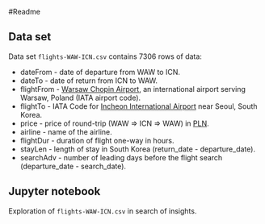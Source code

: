 #Readme

## Data set

Data set <code>flights-WAW-ICN.csv</code> contains 7306 rows of data:

* dateFrom - date of departure from WAW to ICN.
* dateTo - date of return from ICN to WAW.
* flightFrom - [Warsaw Chopin Airport](https://en.m.wikipedia.org/wiki/Warsaw_Chopin_Airport), an international airport serving Warsaw, Poland (IATA airport code).
* flightTo - IATA Code for [Incheon International Airport](https://en.m.wikipedia.org/wiki/Incheon_International_Airport) near Seoul, South Korea.
* price - price of round-trip (WAW => ICN => WAW) in [PLN](https://en.m.wikipedia.org/wiki/Polish_z%C5%82oty).
* airline - name of the airline.
* flightDur - duration of flight one-way in hours.
* stayLen - length of stay in South Korea (return_date - departure_date).
* searchAdv - number of leading days before the flight search (departure_date - search_date).

## Jupyter notebook

Exploration of <code>flights-WAW-ICN.csv</code> in search of insights.